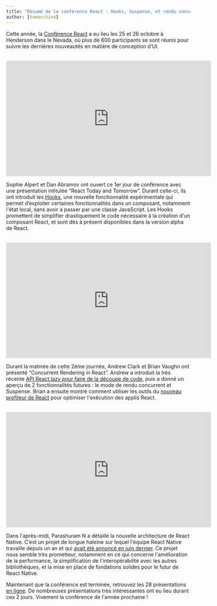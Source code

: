 ```yaml
---
title: "Résumé de la conférence React : Hooks, Suspense, et rendu concurrent"
author: [tomocchino]
---
```



Cette année, la [Conférence React](https://conf.reactjs.org/) a eu lieu les 25 et 26 octobre à Henderson dans le Nevada, où plus de 600 participants se sont réunis pour suivre les dernières nouveautés en matière de conception d’UI.

<br>

<iframe width="560" height="315" src="https://www.youtube.com/embed/V-QO-KO90iQ" frameborder="0" allow="accelerometer; autoplay; encrypted-media; gyroscope; picture-in-picture" allowfullscreen></iframe>

Sophie Alpert et Dan Abramov ont ouvert ce 1er jour de conférence avec une présentation intitulée “React Today and Tomorrow”. Durant celle-ci, ils ont introduit les [Hooks](/docs/hooks-intro.html), une nouvelle fonctionnalité expérimentale qui permet d’exploiter certaines fonctionnalités dans un composant, notamment l'état local, sans avoir à passer par une classe JavaScript. Les Hooks promettent de simplifier drastiquement le code nécessaire à la création d'un composant React, et sont dès à présent disponibles dans la version alpha de React.

<br>

<iframe width="560" height="315" src="https://www.youtube.com/embed/ByBPyMBTzM0" frameborder="0" allow="accelerometer; autoplay; encrypted-media; gyroscope; picture-in-picture" allowfullscreen></iframe>

Durant la matinée de cette 2ème journée, Andrew Clark et Brian Vaughn ont présenté “Concurrent Rendering in React”. Andrew a introduit la très récente [API React.lazy pour faire de la découpe de code](/blog/2018/10/23/react-v-16-6.html), puis a donné un aperçu de 2 fonctionnalités futures : le mode de rendu concurrent et Suspense. Brian a ensuite montré comment utiliser les outils du [nouveau profileur de React](/blog/2018/09/10/introducing-the-react-profiler.html) pour optimiser l'exécution des applis React.

<br>

<iframe width="560" height="315" src="https://www.youtube.com/embed/UcqRXTriUVI" frameborder="0" allow="accelerometer; autoplay; encrypted-media; gyroscope; picture-in-picture" allowfullscreen></iframe>

Dans l'après-midi, Parashuram N a détaillé la nouvelle architecture de React Native. C’est un projet de longue haleine sur lequel l'équipe React Native travaille depuis un an et qui [avait été annoncé en juin dernier](https://facebook.github.io/react-native/blog/2018/06/14/state-of-react-native-2018). Ce projet nous semble très prometteur, notamment en ce qui concerne l'amélioration de la performance, la simplification de l'interopérabilité avec les autres bibliothèques, et la mise en place de fondations solides pour le futur de React Native.

Maintenant que la conférence est terminée, retrouvez les 28 présentations [en ligne](https://www.youtube.com/playlist?list=PLPxbbTqCLbGE5AihOSExAa4wUM-P42EIJ). De nombreuses présentations très intéressantes ont eu lieu durant ces 2 jours. Vivement la conférence de l'année prochaine !
